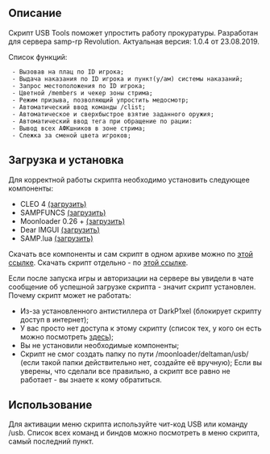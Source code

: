## Описание
Скрипт USB Tools поможет упростить работу прокуратуры. Разработан для сервера samp-rp Revolution. Актуальная версия: 1.0.4 от 23.08.2019.    

Список функций:

     - Вызовав на плац по ID игрока;
     - Выдача наказания по ID игрока и пункт(у/ам) системы наказаний;
     - Запрос местоположения по ID игрока;
     - Цветной /members и чекер зоны стрима;
     - Режим призыва, позволяющий упростить медосмотр;
     - Автоматический ввод команды /clist;
     - Автоматическое и сверхбыстрое взятие заданного оружия;
     - Автоматический ввод тега при обращение по рации:
     - Вывод всех АФКшников в зоне стрима;
     - Слежка за сменой цвета игроков;
## Загрузка и установка
Для корректной работы скрипта необходимо установить следующее компоненты:

 - CLEO 4 [(загрузить)](cleo.li)
 - SAMPFUNCS [(загрузить)](http://blast.hk/sampfuncs)
 - Moonloader 0.26 + [(загрузить)](https://blast.hk/moonloader)
 - Dear IMGUI [(загрузить)](https://blast.hk/threads/19292/)
 - SAMP.lua [(загрузить)](https://blast.hk/threads/14624/)
 
 Скачать все компоненты и сам скрипт в одном архиве можно по [этой ссылке](URLHERE).
 Скачать скрипт отдельно - по [этой ссылке](URLHERE).
 
 Если после запуска игры и авторизации на сервере вы увидели в чате сообщение об успешной загрузке скрипта - значит скрипт установлен. 
 Почему скрипт может не работать:
 
 - Из-за установленного антистиллера от DarkP1xel (блокирует скрипту доступ в интернет);
 - У вас просто нет доступа к этому скрипту (список тех, у кого он есть можно посмотреть [здесь](https://raw.githubusercontent.com/DeltamanZ/USB/master/access.txt));
 - Вы не установили необходимые компоненты;
 - Скрипт не смог создать папку по пути /moonloader/deltaman/usb/ (если такой папки действительно нет, создайте её вручную);
Если вы уверены, что сделали все правильно, а скрипт все равно не работает - вы знаете к кому обратиться.

## Использование
Для активации меню скрипта используйте чит-код USB или команду /usb.
Список всех команд и биндов можно посмотреть в меню скрипта, самый последний пункт.

